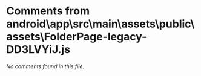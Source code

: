 # Comments from android\app\src\main\assets\public\assets\FolderPage-legacy-DD3LVYiJ.js

*No comments found in this file.*

